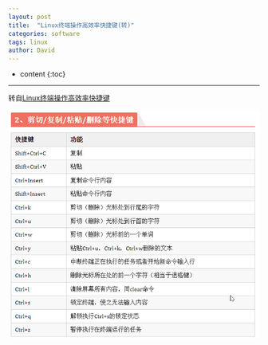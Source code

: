 ```yaml
---
layout: post
title:  "Linux终端操作高效率快捷键(转)"
categories: software
tags: linux
author: David
---
```


* content
{:toc}

---

转自[Linux终端操作高效率快捷键](https://mp.weixin.qq.com/s/XeTlINRcOcVVERljifJ0ag)


![剪切/复制/粘贴/删除等快捷键](https://github.com/titron/titron.github.io/raw/master/img/2023-04-17-linux_shortcut_keys.png)